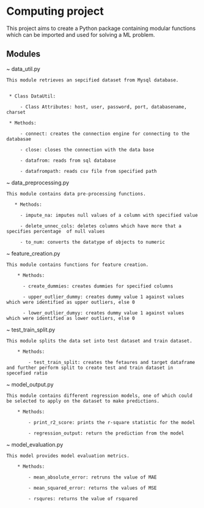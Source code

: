 # Computing project


 This project aims to create a Python package containing modular functions which can be 
 imported and used for solving a ML problem.
 
 ## Modules
 
~ data_util.py
 
    This module retrieves an sepcified dataset from Mysql database.
 
 
     * Class DataUtil:
 
         - Class Attributes: host, user, password, port, databasename, charset
 
     * Methods: 
         
         - connect: creates the connection engine for connecting to the databasae
         
         - close: closes the connection with the data base
         
         - datafrom: reads from sql database
         
         - datafrompath: reads csv file from specified path
 
 
~ data_preprocessing.py
 
    This module contains data pre-processing functions.

       * Methods:
           
         - impute_na: imputes null values of a column with specified value
         
         - delete_unnec_cols: deletes columns which have more that a specifies percentage  of null values
               
         - to_num: converts the datatype of objects to numeric
         
         
~ feature_creation.py

    This module contains functions for feature creation.
        
        * Methods:
        
          - create_dummies: creates dummies for specified columns
          
          - upper_outlier_dummy: creates dummy value 1 against values which were identified as upper outliers, else 0
          
          - lower_outlier_dumyy: creates dummy value 1 against values which were identified as lower outliers, else 0
          
          
~ test_train_split.py
        
    This module splits the data set into test dataset and train dataset.
    
        * Methods:
        
            - test_train_split: creates the fetaures and target dataframe and further perform split to create test and train dataset in specefied ratio
            

~ model_output.py

    This module contains different regression models, one of which could be selected to apply on the dataset to make predictions. 
    
        * Methods:
        
            - print_r2_score: prints the r-square statistic for the model
            
            - regression_output: return the prediction from the model


~  model_evaluation.py

    This model provides model evaluation metrics.
    
        * Methods:
        
            - mean_absolute_error: retruns the value of MAE
            
            - mean_squared_error: returns the values of MSE
            
            - rsqures: returns the value of rsquared
          
          
         
         
         
               
 
 
 
 